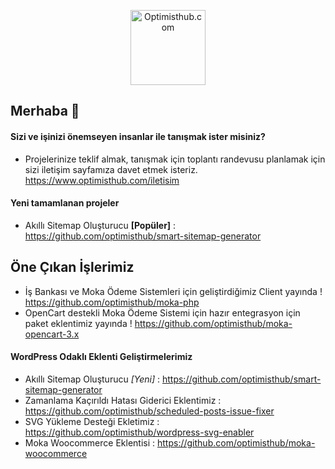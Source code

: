 <p align="center">
  <a href="https://optimisthub.com">
    <img alt="Optimisthub.com" src="https://optimisthub.com/copyright/optimist-hub-github-repo-cover-01.png" height="120px" style="height:120px"> 
  </a>
</p>

## Merhaba 👋

#### Sizi ve işinizi önemseyen insanlar ile tanışmak ister misiniz?

- Projelerinize teklif almak, tanışmak için toplantı randevusu planlamak için sizi iletişim sayfamıza davet etmek isteriz. https://www.optimisthub.com/iletisim

#### Yeni tamamlanan projeler 

- Akıllı Sitemap Oluşturucu **[Popüler]** : https://github.com/optimisthub/smart-sitemap-generator

## Öne Çıkan İşlerimiz

- İş Bankası ve Moka Ödeme Sistemleri için geliştirdiğimiz Client yayında ! https://github.com/optimisthub/moka-php
- OpenCart destekli Moka Ödeme Sistemi için hazır entegrasyon için paket eklentimiz yayında ! https://github.com/optimisthub/moka-opencart-3.x

#### WordPress Odaklı Eklenti Geliştirmelerimiz 

- Akıllı Sitemap Oluşturucu *[Yeni]* : https://github.com/optimisthub/smart-sitemap-generator
- Zamanlama Kaçırıldı Hatası Giderici Eklentimiz : https://github.com/optimisthub/scheduled-posts-issue-fixer
- SVG Yükleme Desteği Ekletimiz : https://github.com/optimisthub/wordpress-svg-enabler
- Moka Woocommerce Eklentisi : https://github.com/optimisthub/moka-woocommerce
